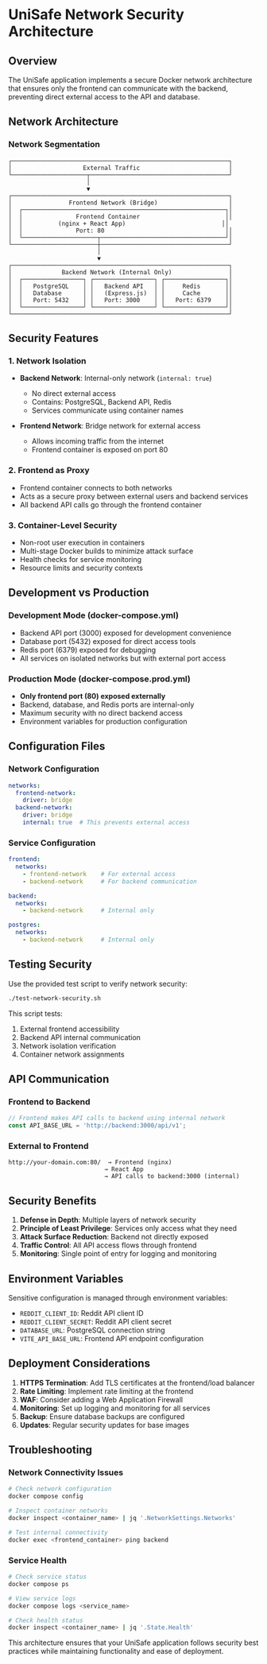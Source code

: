# UniSafe Network Security Architecture

## Overview

The UniSafe application implements a secure Docker network architecture that ensures only the frontend can communicate with the backend, preventing direct external access to the API and database.

## Network Architecture

### Network Segmentation

```
┌─────────────────────────────────────────────────────────────┐
│                    External Traffic                         │
└─────────────────────┬───────────────────────────────────────┘
                      │
                      ▼
┌─────────────────────────────────────────────────────────────┐
│                Frontend Network (Bridge)                    │
│  ┌─────────────────────────────────────────────────────────┐│
│  │               Frontend Container                        ││
│  │          (nginx + React App)                           ││
│  │               Port: 80                                  ││
│  └─────────────────────┬───────────────────────────────────┘│
└────────────────────────┼────────────────────────────────────┘
                         │
                         ▼
┌─────────────────────────────────────────────────────────────┐
│              Backend Network (Internal Only)                │
│  ┌─────────────────┐ ┌─────────────────┐ ┌─────────────────┐│
│  │   PostgreSQL    │ │   Backend API   │ │     Redis       ││
│  │   Database      │ │   (Express.js)  │ │     Cache       ││
│  │   Port: 5432    │ │   Port: 3000    │ │   Port: 6379    ││
│  └─────────────────┘ └─────────────────┘ └─────────────────┘│
└─────────────────────────────────────────────────────────────┘
```

## Security Features

### 1. Network Isolation
- **Backend Network**: Internal-only network (`internal: true`)
  - No direct external access
  - Contains: PostgreSQL, Backend API, Redis
  - Services communicate using container names

- **Frontend Network**: Bridge network for external access
  - Allows incoming traffic from the internet
  - Frontend container is exposed on port 80

### 2. Frontend as Proxy
- Frontend container connects to both networks
- Acts as a secure proxy between external users and backend services
- All backend API calls go through the frontend container

### 3. Container-Level Security
- Non-root user execution in containers
- Multi-stage Docker builds to minimize attack surface
- Health checks for service monitoring
- Resource limits and security contexts

## Development vs Production

### Development Mode (docker-compose.yml)
- Backend API port (3000) exposed for development convenience
- Database port (5432) exposed for direct access tools
- Redis port (6379) exposed for debugging
- All services on isolated networks but with external port access

### Production Mode (docker-compose.prod.yml)
- **Only frontend port (80) exposed externally**
- Backend, database, and Redis ports are internal-only
- Maximum security with no direct backend access
- Environment variables for production configuration

## Configuration Files

### Network Configuration
```yaml
networks:
  frontend-network:
    driver: bridge
  backend-network:
    driver: bridge
    internal: true  # This prevents external access
```

### Service Configuration
```yaml
frontend:
  networks:
    - frontend-network    # For external access
    - backend-network     # For backend communication

backend:
  networks:
    - backend-network     # Internal only

postgres:
  networks:
    - backend-network     # Internal only
```

## Testing Security

Use the provided test script to verify network security:

```bash
./test-network-security.sh
```

This script tests:
1. External frontend accessibility
2. Backend API internal communication
3. Network isolation verification
4. Container network assignments

## API Communication

### Frontend to Backend
```javascript
// Frontend makes API calls to backend using internal network
const API_BASE_URL = 'http://backend:3000/api/v1';
```

### External to Frontend
```
http://your-domain.com:80/  → Frontend (nginx)
                           → React App
                           → API calls to backend:3000 (internal)
```

## Security Benefits

1. **Defense in Depth**: Multiple layers of network security
2. **Principle of Least Privilege**: Services only access what they need
3. **Attack Surface Reduction**: Backend not directly exposed
4. **Traffic Control**: All API access flows through frontend
5. **Monitoring**: Single point of entry for logging and monitoring

## Environment Variables

Sensitive configuration is managed through environment variables:
- `REDDIT_CLIENT_ID`: Reddit API client ID
- `REDDIT_CLIENT_SECRET`: Reddit API client secret
- `DATABASE_URL`: PostgreSQL connection string
- `VITE_API_BASE_URL`: Frontend API endpoint configuration

## Deployment Considerations

1. **HTTPS Termination**: Add TLS certificates at the frontend/load balancer
2. **Rate Limiting**: Implement rate limiting at the frontend
3. **WAF**: Consider adding a Web Application Firewall
4. **Monitoring**: Set up logging and monitoring for all services
5. **Backup**: Ensure database backups are configured
6. **Updates**: Regular security updates for base images

## Troubleshooting

### Network Connectivity Issues
```bash
# Check network configuration
docker compose config

# Inspect container networks
docker inspect <container_name> | jq '.NetworkSettings.Networks'

# Test internal connectivity
docker exec <frontend_container> ping backend
```

### Service Health
```bash
# Check service status
docker compose ps

# View service logs
docker compose logs <service_name>

# Check health status
docker inspect <container_name> | jq '.State.Health'
```

This architecture ensures that your UniSafe application follows security best practices while maintaining functionality and ease of deployment.
